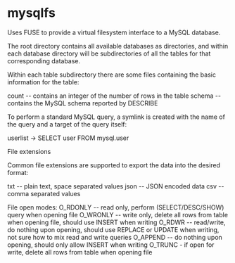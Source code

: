 # mysqlfs
Uses FUSE to provide a virtual filesystem interface to a MySQL database.

The root directory contains all available databases as directories, and
within each database directory will be subdirectories of all the tables for
that corresponding database.

Within each table subdirectory there are some files containing the basic
information for the table:

  count -- contains an integer of the number of rows in the table
  schema -- contains the MySQL schema reported by DESCRIBE <table>

To perform a standard MySQL query, a symlink is created with the name of
the query and a target of the query itself:

  userlist -> SELECT user FROM mysql.user


File extensions

Common file extensions are supported to export the data into the desired
format:

  txt -- plain text, space separated values
  json -- JSON encoded data
  csv -- comma separated values


File open modes:
  O_RDONLY -- read only, perform (SELECT/DESC/SHOW) query when opening file
  O_WRONLY -- write only, delete all rows from table when opening file, should use INSERT when writing
  O_RDWR -- read/write, do nothing upon opening, should use REPLACE or UPDATE when writing, not sure how to mix read and write queries
  O_APPEND -- do nothing upon opening, should only allow INSERT when writing
  O_TRUNC - if open for write, delete all rows from table when opening file
